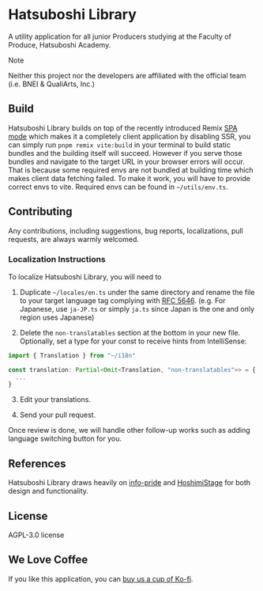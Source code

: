 # Hatsuboshi Library

A utility application for all junior Producers studying at the Faculty of Produce, Hatsuboshi Academy.

> [!NOTE]  
> Neither this project nor the developers are affiliated with the official team (i.e. BNEI & QualiArts, Inc.)

## Build

Hatsuboshi Library builds on top of the recently introduced Remix [SPA mode](https://remix.run/docs/en/main/guides/spa-mode) which makes it a completely client application by disabling SSR, you can simply run `pnpm remix vite:build` in your terminal to build static bundles and the building itself will succeed. However if you serve those bundles and navigate to the target URL in your browser errors will occur. That is because some required envs are not bundled at building time which makes client data fetching failed. To make it work, you will have to provide correct envs to vite. Required envs can be found in `~/utils/env.ts`. 


## Contributing

Any contributions, including suggestions, bug reports, localizations, pull requests, are always warmly welcomed.

### Localization Instructions

To localize Hatsuboshi Library, you will need to

1. Duplicate `~/locales/en.ts` under the same directory and rename the file to your target language tag complying with [RFC 5646](https://datatracker.ietf.org/doc/html/rfc5646#section-2.1). (e.g. For Japanese, use `ja-JP.ts` or simply `ja.ts` since Japan is the one and only region uses Japanese)

2. Delete the `non-translatables` section at the bottom in your new file. Optionally, set a type for your const to receive hints from IntelliSense:

```ts
import { Translation } from "~/i18n"

const translation: Partial<Omit<Translation, "non-translatables">> = {
  ...
}
```

3. Edit your translations.

4. Send your pull request.

Once review is done, we will handle other follow-up works such as adding language switching button for you.


## References

Hatsuboshi Library draws heavily on [info-pride](https://github.com/outloudvi/info-pride) and [HoshimiStage](https://github.com/MalitsPlus/HoshimiStage) for both design and functionality.


## License

AGPL-3.0 license


## We Love Coffee

If you like this application, you can [buy us a cup of Ko-fi](https://ko-fi.com/vertesan).
